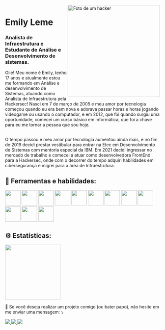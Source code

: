 <img src="https://cdn.pixabay.com/photo/2019/02/19/01/39/hacker-4005882_1280.png" width="300px" align="right" alt="Foto de um hacker">

<h1>Emily Leme</h1>
<h3>Analista de Infraestrutura e Estudante de Análise e Desenvolvimento de sistemas.</h3>

<p align="left"> 
  Oiie! Meu nome é Emily, tenho 17 anos e atualmente estou me formando em Análise e desenvolvimento de Sistemas, atuando como Analista de Infraestrutura pela Hackersec! Nasci em 7 de março de 2005 e meu amor por tecnologia começou quando eu era bem nova e adorava passar horas e horas jogando videogame ou usando o computador, e em 2012, que foi quando surgiu uma oportunidade, comecei um curso básico em informática, que foi a chave para eu me tornar a pessoa que sou hoje.<br/><br/>

O tempo passou e meu amor por tecnologia aumentou ainda mais, e no fim de 2019 decidi prestar vestibular para entrar na Etec em Desenvolvimento de Sistemas com mentoria especial da IBM. Em 2021 decidi ingressar no mercado de trabalho e comecei a atuar como desenvolvedora FrontEnd para a Hackersec, onde com o decorrer do tempo adquiri habilidades em cibersegurança e migrei para a área de Infraestrutura.
</p>

<h2 align="left">
  🚀 Ferramentas e habilidades:
</h2>

<div>
  <img height="50px" src="https://assets.univesp.br/novotec/codepen/unidade4/html5.png"/>
  <img height="50px" src="https://logospng.org/download/css-3/logo-css-3-2048.png"/>
  <img height="50px" src="https://logospng.org/download/javascript/logo-javascript-icon-1024.png"/>
  
  <img height="50px" src="https://upload.wikimedia.org/wikipedia/commons/thumb/b/b2/Bootstrap_logo.svg/1280px-Bootstrap_logo.svg.png"/>
  <img height="50px" src="https://seeklogo.com/images/J/jquery-logo-CFE6ECE363-seeklogo.com.png"/>
  
  <img height="50px" src="https://www.cursou.com.br/wp-content/uploads/2017/10/Curso-de-PHP-PSRs.png"/>
  <img height="50px" src="https://www.freepnglogos.com/uploads/logo-mysql-png/logo-mysql-mysql-logo-png-images-are-download-crazypng-21.png"/>
  <img height="50px" src="https://upload.wikimedia.org/wikipedia/commons/thumb/0/06/Kotlin_Icon.svg/2048px-Kotlin_Icon.svg.png"/>
  <img height="50px" src="https://upload.wikimedia.org/wikipedia/commons/thumb/a/a6/Anonymous_emblem.svg/1200px-Anonymous_emblem.svg.png"/>
  <img height="50px" src="https://img.cppng.com/download/2020-06/68988-kali-android-linux-free-clipart-hq.png"/>
  <img height="50px" src="https://cdn-icons-png.flaticon.com/512/888/888879.png"/>
  <img height="50px" src="https://upload.wikimedia.org/wikipedia/commons/thumb/4/48/Windows_logo_-_2012_%28dark_blue%29.svg/2048px-Windows_logo_-_2012_%28dark_blue%29.svg.png"/> 
  
  </div>

</hr>

<h2>⚙️ Estatísticas:</h2>

<img height="180em" src="https://github-readme-stats.vercel.app/api/top-langs/?username=catmiih&layout=compact&langs_count=7&theme=dracula&cache_seconds=1800"/>

<p align="left">
  🤝 Se você deseja realizar um projeto comigo (ou bater papo), não hesite em me enviar uma mensagem: ⤵️
</p>

<p align="left">
 <a href="https://github.com/catmiih" target="_blank" alt="Github">
    <img src="https://img.shields.io/badge/-Github-242424?style=for-the-badge&logo=Github&logoColor=white">
</a>

<a href="https://www.linkedin.com/in/emily-leme/" target="_blank" alt="Linkedin">
  <img src="https://img.shields.io/badge/-Linkedin-0e76a8?style=for-the-badge&logo=Linkedin&logoColor=white" />
</a>

<a href="mailto:emilyleme.dev@gmail.com" target="_blank" alt="Gmail">
  <img src="https://img.shields.io/badge/-Gmail-cc3838?style=for-the-badge&logo=Gmail&logoColor=white" />
</a>
</p>  
